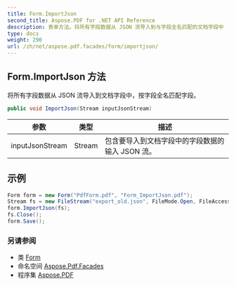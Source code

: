 ```yaml
---
title: Form.ImportJson
second_title: Aspose.PDF for .NET API Reference
description: 表单方法。将所有字段数据从 JSON 流导入到与字段全名匹配的文档字段中
type: docs
weight: 290
url: /zh/net/aspose.pdf.facades/form/importjson/
---
```

## Form.ImportJson 方法

将所有字段数据从 JSON 流导入到文档字段中，按字段全名匹配字段。

```csharp
public void ImportJson(Stream inputJsonStream)
```

| 参数 | 类型 | 描述 |
| --- | --- | --- |
| inputJsonStream | Stream | 包含要导入到文档字段中的字段数据的输入 JSON 流。 |

## 示例

```csharp
Form form = new Form("PdfForm.pdf", "Form_ImportJson.pdf");
Stream fs = new FileStream("export_old.json", FileMode.Open, FileAccess.Read);
form.ImportJson(fs);
fs.Close();
form.Save();
```

### 另请参阅

* 类 [Form](../)
* 命名空间 [Aspose.Pdf.Facades](../../../aspose.pdf.facades/)
* 程序集 [Aspose.PDF](../../../)